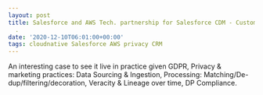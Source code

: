 ```yaml
---
layout: post
title: Salesforce and AWS Tech. partnership for Salesforce CDM - Customer-MDM offering.
  .
date: '2020-12-10T06:01:00+00:00'
tags: cloudnative Salesforce AWS privacy CRM
---
```


An interesting case to see it live in practice given GDPR, Privacy & marketing practices: Data Sourcing & Ingestion, Processing: Matching/De-dup/filtering/decoration, Veracity & Lineage over time, DP Compliance.

